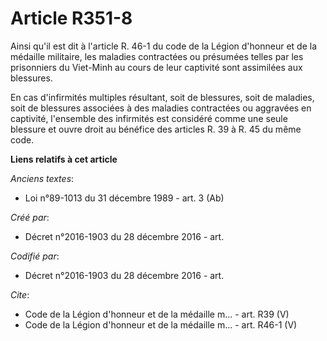 # Article R351-8

Ainsi qu'il est dit à l'article R. 46-1 du code de la Légion d'honneur et de la médaille militaire, les maladies contractées
ou présumées telles par les prisonniers du Viet-Minh au cours de leur captivité sont assimilées aux blessures.

En cas d'infirmités multiples résultant, soit de blessures, soit de maladies, soit de blessures associées à des maladies
contractées ou aggravées en captivité, l'ensemble des infirmités est considéré comme une seule blessure et ouvre droit au
bénéfice des articles R. 39 à R. 45 du même code.

**Liens relatifs à cet article**

_Anciens textes_:

  - Loi n°89-1013 du 31 décembre 1989 - art. 3 (Ab)

_Créé par_:

  - Décret n°2016-1903 du 28 décembre 2016 - art.

_Codifié par_:

  - Décret n°2016-1903 du 28 décembre 2016 - art.

_Cite_:

  - Code de la Légion d'honneur et de la médaille m... - art. R39 (V)
  - Code de la Légion d'honneur et de la médaille m... - art. R46-1 (V)

